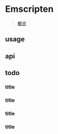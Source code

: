 # Emscripten
> [概览](https://emscripten.org/docs/introducing_emscripten/index.html)
## usage

## api

## todo
### title
### title
### title
### title
